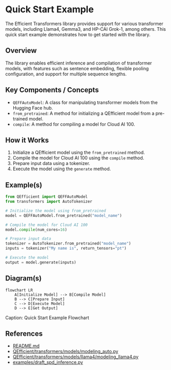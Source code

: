 # Quick Start Example
The Efficient Transformers library provides support for various transformer models, including Llama4, Gemma3, and HP-CAI Grok-1, among others. This quick start example demonstrates how to get started with the library.

## Overview
The library enables efficient inference and compilation of transformer models, with features such as sentence embedding, flexible pooling configuration, and support for multiple sequence lengths.

## Key Components / Concepts
* `QEFFAutoModel`: A class for manipulating transformer models from the Hugging Face hub.
* `from_pretrained`: A method for initializing a QEfficient model from a pre-trained model.
* `compile`: A method for compiling a model for Cloud AI 100.

## How it Works
1. Initialize a QEfficient model using the `from_pretrained` method.
2. Compile the model for Cloud AI 100 using the `compile` method.
3. Prepare input data using a tokenizer.
4. Execute the model using the `generate` method.

## Example(s)
```python
from QEfficient import QEFFAutoModel
from transformers import AutoTokenizer

# Initialize the model using from_pretrained
model = QEFFAutoModel.from_pretrained("model_name")

# Compile the model for Cloud AI 100
model.compile(num_cores=16)

# Prepare input data
tokenizer = AutoTokenizer.from_pretrained("model_name")
inputs = tokenizer("My name is", return_tensors="pt")

# Execute the model
output = model.generate(inputs)
```

## Diagram(s)
```mermaid
flowchart LR
    A[Initialize Model] --> B[Compile Model]
    B --> C[Prepare Input]
    C --> D[Execute Model]
    D --> E[Get Output]
```
Caption: Quick Start Example Flowchart

## References
* [README.md](README.md)
* [QEfficient/transformers/models/modeling_auto.py](QEfficient/transformers/models/modeling_auto.py)
* [QEfficient/transformers/models/llama4/modeling_llama4.py](QEfficient/transformers/models/llama4/modeling_llama4.py)
* [examples/draft_spd_inference.py](examples/draft_spd_inference.py)